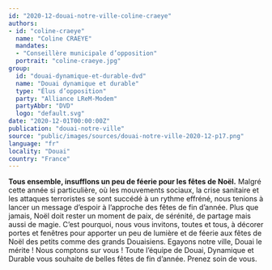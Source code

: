 ```yaml
---
id: "2020-12-douai-notre-ville-coline-craeye"
authors:
- id: "coline-craeye"
  name: "Coline CRAEYE"
  mandates: 
  - "Conseillère municipale d’opposition"
  portrait: "coline-craeye.jpg"
group:
  id: "douai-dynamique-et-durable-dvd"
  name: "Douai dynamique et durable"
  type: "Élus d’opposition"
  party: "Alliance LReM-Modem"
  partyAbbr: "DVD"
  logo: "default.svg"
date: "2020-12-01T00:00:00Z"
publication: "douai-notre-ville"
source: "public/images/sources/douai-notre-ville-2020-12-p17.png"
language: "fr"
locality: "Douai"
country: "France"
---
```


**Tous ensemble, insufflons un peu de féerie pour les fêtes de Noël.** Malgré cette année si particulière, où les mouvements sociaux, la crise sanitaire et les attaques terroristes se sont succédé à un rythme effréné, nous tenions à lancer un message d’espoir à l’approche des fêtes de fin d’année. Plus que jamais, Noël doit rester un moment de paix, de sérénité, de partage mais aussi de magie. C’est pourquoi, nous vous invitons, toutes et tous, à décorer portes et fenêtres pour apporter un peu de lumière et de féerie aux fêtes de Noël des petits comme des grands Douaisiens. Egayons notre ville, Douai le mérite ! Nous comptons sur vous !
Toute l’équipe de Douai, Dynamique et Durable vous souhaite de belles fêtes de fin d’année. Prenez soin de vous.
